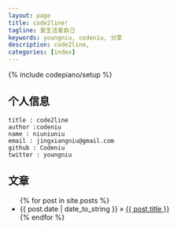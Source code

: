 ```yaml
---
layout: page
title: code2line!
tagline: 爱生活爱自己
keywords: youngniu, codeniu, 分享
description: code2line,
categories: [index]
---
```


{% include codepiano/setup %}

## 个人信息

    title : code2line
    author :codeniu
    name : niuniuniu
    email : jingxiangniu@gmail.com
    github : Codeniu
    twitter : youngniu

## 文章

<ul class="posts">
  {% for post in site.posts %}
    <li>
    	<span>{{ post.date | date_to_string }}</span> &raquo; 
    	<a href="{{ BASE_PATH }}{{ post.url }}">{{ post.title }}</a>
    </li>
  {% endfor %}
</ul>
